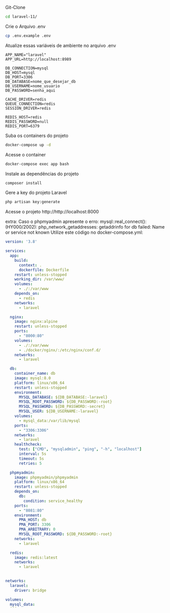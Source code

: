 Git-Clone
```sh
cd laravel-11/
```


Crie o Arquivo .env
```sh
cp .env.example .env
```


Atualize essas variáveis de ambiente no arquivo .env
```dosini
APP_NAME="laravel"
APP_URL=http://localhost:8989

DB_CONNECTION=mysql
DB_HOST=mysql
DB_PORT=3306
DB_DATABASE=nome_que_desejar_db
DB_USERNAME=nome_usuario
DB_PASSWORD=senha_aqui

CACHE_DRIVER=redis
QUEUE_CONNECTION=redis
SESSION_DRIVER=redis

REDIS_HOST=redis
REDIS_PASSWORD=null
REDIS_PORT=6379
```


Suba os containers do projeto
```sh
docker-compose up -d
```


Acesse o container
```sh
docker-compose exec app bash
```


Instale as dependências do projeto
```sh
composer install
```


Gere a key do projeto Laravel
```sh
php artisan key:generate
```


Acesse o projeto
http://http://localhost:8000


extra:
Caso o phpmyadmin apresente o erro: 
mysql::real_connect(): (HY000/2002): php_network_getaddresses: getaddrinfo for db failed: Name or service not known
Utilize este código no docker-compose.yml:
```yaml
version: '3.8'

services:
  app:
    build:
      context: .
      dockerfile: Dockerfile
    restart: unless-stopped
    working_dir: /var/www/
    volumes:
      - ./:/var/www
    depends_on:
      - redis
    networks:
      - laravel

  nginx:
    image: nginx:alpine
    restart: unless-stopped
    ports:
      - "8000:80"
    volumes:
      - ./:/var/www
      - ./docker/nginx/:/etc/nginx/conf.d/
    networks:
      - laravel

  db:
    container_name: db
    image: mysql:8.0
    platform: linux/x86_64
    restart: unless-stopped
    environment:
      MYSQL_DATABASE: ${DB_DATABASE:-laravel}
      MYSQL_ROOT_PASSWORD: ${DB_PASSWORD:-root}
      MYSQL_PASSWORD: ${DB_PASSWORD:-secret}
      MYSQL_USER: ${DB_USERNAME:-laravel}
    volumes:
      - mysql_data:/var/lib/mysql
    ports:
      - "3306:3306"
    networks:
      - laravel
    healthcheck:
      test: ["CMD", "mysqladmin", "ping", "-h", "localhost"]
      interval: 5s
      timeout: 5s
      retries: 5

  phpmyadmin:
    image: phpmyadmin/phpmyadmin
    platform: linux/x86_64
    restart: unless-stopped
    depends_on:
      db:
        condition: service_healthy
    ports:
      - "8081:80"
    environment:
      PMA_HOST: db
      PMA_PORT: 3306
      PMA_ARBITRARY: 0
      MYSQL_ROOT_PASSWORD: ${DB_PASSWORD:-root}
    networks:        
      - laravel

  redis:
    image: redis:latest
    networks:
      - laravel
      

networks:
  laravel:
    driver: bridge

volumes:
  mysql_data:
  ´´´
